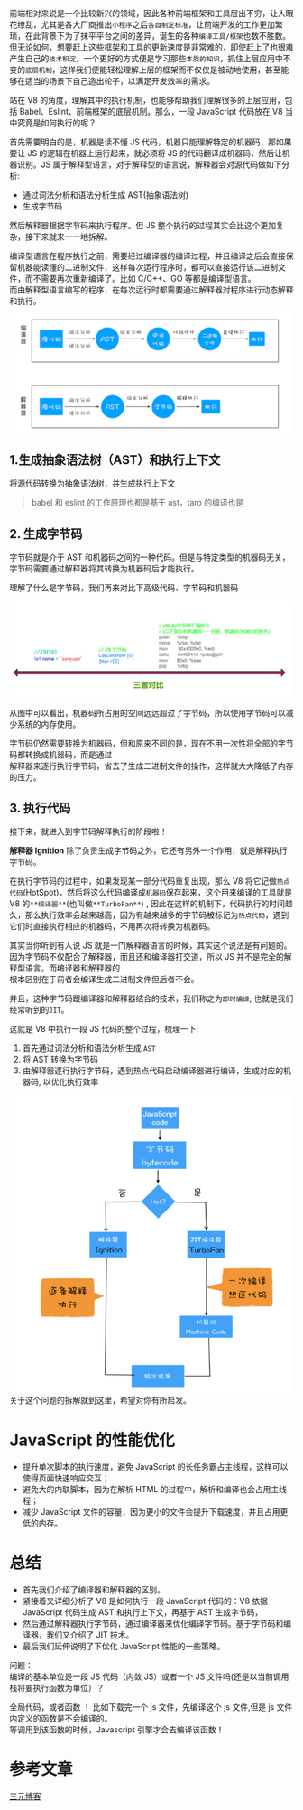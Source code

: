 前端相对来说是一个比较新兴的领域，因此各种前端框架和工具层出不穷，让人眼花缭乱，尤其是各大厂商推出`小程序`之后`各自制定标准`，让前端开发的工作更加繁琐，在此背景下为了抹平平台之间的差异，诞生的各种`编译工具/框架`也数不胜数。但无论如何，想要赶上这些框架和工具的更新速度是非常难的，即使赶上了也很难产生自己的`技术积淀`，一个更好的方式便是学习那些`本质的知识`，抓住上层应用中不变的`底层机制`，这样我们便能轻松理解上层的框架而不仅仅是被动地使用，甚至能够在适当的场景下自己造出轮子，以满足开发效率的需求。

站在 V8 的角度，理解其中的执行机制，也能够帮助我们理解很多的上层应用，包括 Babel、Eslint、前端框架的底层机制。那么，一段 JavaScript 代码放在 V8 当中究竟是如何执行的呢？

首先需要明白的是，机器是读不懂 JS 代码，机器只能理解特定的机器码，那如果要让 JS 的逻辑在机器上运行起来，就必须将 JS 的代码翻译成机器码，然后让机器识别。JS 属于解释型语言，对于解释型的语言说，解释器会对源代码做如下分析:

- 通过词法分析和语法分析生成 AST(抽象语法树)
- 生成字节码

然后解释器根据字节码来执行程序。但 JS 整个执行的过程其实会比这个更加复杂，接下来就来一一地拆解。

编译型语言在程序执行之前，需要经过编译器的编译过程，并且编译之后会直接保留机器能读懂的二进制文件，这样每次运行程序时，都可以直接运行该二进制文件，而不需要再次重新编译了。比如 C/C++、GO 等都是编译型语言。<br />而由解释型语言编写的程序，在每次运行时都需要通过解释器对程序进行动态解释和执行。
![image.png](../assets/1646957811472-47885250-cbbb-4d2e-a2d9-51c31e257f65.png)

## 1.生成抽象语法树（AST）和执行上下文

将源代码转换为抽象语法树，并生成执行上下文

> babel 和 eslint 的工作原理也都是基于 ast，taro 的编译也是

## 2. 生成字节码

字节码就是介于 AST 和机器码之间的一种代码。但是与特定类型的机器码无关，字节码需要通过解释器将其转换为机器码后才能执行。

理解了什么是字节码，我们再来对比下高级代码、字节码和机器码

![image-20220519080517389](../../assets/image-20220519080517389.png)

从图中可以看出，机器码所占用的空间远远超过了字节码，所以使用字节码可以减少系统的内存使用。

字节码仍然需要转换为机器码，但和原来不同的是，现在不用一次性将全部的字节码都转换成机器码，而是通过<br />解释器来逐行执行字节码，省去了生成二进制文件的操作，这样就大大降低了内存的压力。

## 3. 执行代码

接下来，就进入到字节码解释执行的阶段啦！

**解释器 Ignition** 除了负责生成字节码之外，它还有另外一个作用，就是解释执行字节码。

在执行字节码的过程中，如果发现某一部分代码重复出现，那么 V8 将它记做`热点代码`(HotSpot)，然后将这么代码编译成`机器码`保存起来，这个用来编译的工具就是 V8 的`**编译器**`(也叫做`**TurboFan**`)
, 因此在这样的机制下，代码执行的时间越久，那么执行效率会越来越高，因为有越来越多的字节码被标记为`热点代码`，遇到它们时直接执行相应的机器码，不用再次将转换为机器码。

其实当你听到有人说 JS 就是一门解释器语言的时候，其实这个说法是有问题的。因为字节码不仅配合了解释器，而且还和编译器打交道，所以 JS 并不是完全的解释型语言。而编译器和解释器的<br />根本区别在于前者会编译生成二进制文件但后者不会。

并且，这种字节码跟编译器和解释器结合的技术，我们称之为`即时编译`, 也就是我们经常听到的`JIT`。

这就是 V8 中执行一段 JS 代码的整个过程，梳理一下:

1. 首先通过词法分析和语法分析生成 `AST`
1. 将 AST 转换为字节码
1. 由解释器逐行执行字节码，遇到热点代码启动编译器进行编译，生成对应的机器码, 以优化执行效率

![img](../../assets/1646958677718-7644cc32-bfb3-48c2-a84d-acbe4d7700c6.png)
关于这个问题的拆解就到这里，希望对你有所启发。

# JavaScript 的性能优化

- 提升单次脚本的执行速度，避免 JavaScript 的长任务霸占主线程，这样可以使得页面快速响应交互；
- 避免大的内联脚本，因为在解析 HTML 的过程中，解析和编译也会占用主线程；
- 减少 JavaScript 文件的容量，因为更小的文件会提升下载速度，并且占用更低的内存。

# 总结

- 首先我们介绍了编译器和解释器的区别。
- 紧接着又详细分析了 V8 是如何执行一段 JavaScript 代码的：V8 依据 JavaScript 代码生成 AST 和执行上下文，再基于 AST 生成字节码，
- 然后通过解释器执行字节码，通过编译器来优化编译字节码。基于字节码和编译器，我们又介绍了 JIT 技术。
- 最后我们延伸说明了下优化 JavaScript 性能的一些策略。

问题：<br />编译的基本单位是一段 JS 代码（内敛 JS）或者一个 JS 文件吗(还是以当前调用栈将要执行函数为单位）？

全局代码，或者函数 ！ 比如下载完一个 js 文件，先编译这个 js 文件,但是 js 文件内定义的函数是不会编译的。<br />等调用到该函数的时候，Javascript 引擎才会去编译该函数！

# 参考文章

[三元博客](https://sanyuan0704.top/blogs/javascript/js-v8/003.html#_3-%E6%89%A7%E8%A1%8C%E4%BB%A3%E7%A0%81)
